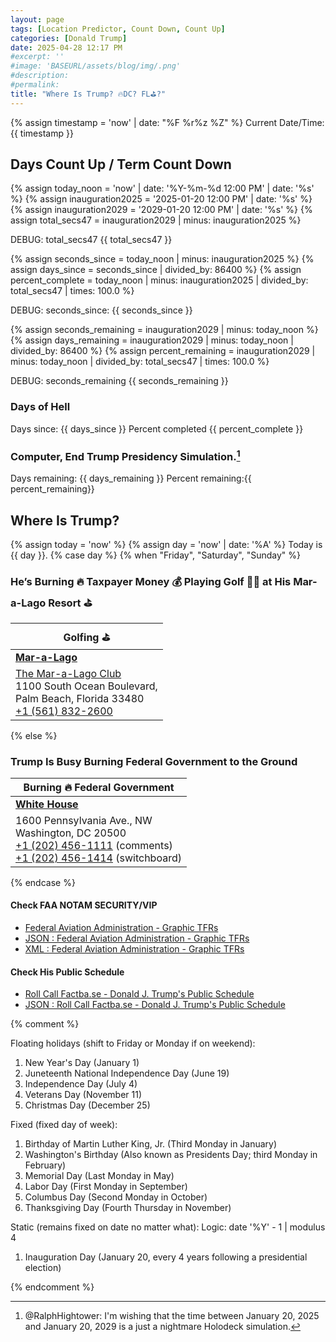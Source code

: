 ```yaml
---
layout: page
tags: [Location Predictor, Count Down, Count Up]
categories: [Donald Trump]
date: 2025-04-28 12:17 PM
#excerpt: ''
#image: 'BASEURL/assets/blog/img/.png'
#description:
#permalink:
title: "Where Is Trump? 🔥DC? FL⛳️?"
---
```


{% assign timestamp = 'now' | date: "%F %r%z %Z" %}
Current Date/Time: {{ timestamp }}

## Days Count Up / Term Count Down 


{% assign today_noon = 'now' | date: '%Y-%m-%d 12:00 PM' | date: '%s' %}
{% assign inauguration2025 = '2025-01-20 12:00 PM' | date: '%s' %}
{% assign inauguration2029 = '2029-01-20 12:00 PM' | date: '%s' %}
{% assign total_secs47 = inauguration2029 | minus: inauguration2025 %}

DEBUG: total_secs47 {{ total_secs47 }}

{% assign seconds_since = today_noon | minus: inauguration2025 %}
{% assign days_since = seconds_since | divided_by: 86400 %}
{% assign percent_complete = today_noon | minus: inauguration2025 | divided_by: total_secs47 | times: 100.0 %}

DEBUG: seconds_since: {{ seconds_since }}

{% assign seconds_remaining = inauguration2029 | minus: today_noon %}
{% assign days_remaining = inauguration2029 | minus: today_noon | divided_by: 86400 %}
{% assign percent_remaining = inauguration2029 | minus: today_noon | divided_by: total_secs47 | times: 100.0 %}

DEBUG: seconds_remaining {{ seconds_remaining }}

### Days of Hell

Days since: {{ days_since }} Percent completed {{ percent_complete }}

### Computer, End Trump Presidency Simulation.[^2025]

[^2025]: @RalphHightower: I'm wishing that the time between January 20, 2025 and January 20, 2029 is a just a nightmare Holodeck[^2029] simulation. 

[^2029]: [Begin Program: The Reality Of Building a Holodeck Today / Star Trek](https://www.startrek.com/news/begin-program-the-reality-of-building-a-holodeck-today)<br /> *How close is current technology to creating fully immersive photonic playgrounds?*<br />Star Trek: The Next Generation<br />Published May 18, 2021<br />By Becca Caddy

Days remaining: {{ days_remaining }} Percent remaining:{{ percent_remaining}}

## Where Is Trump?

{% assign today = 'now' %}
{% assign day = 'now' | date: '%A' %}
Today is {{ day }}.
{% case day %}
  {% when "Friday", "Saturday", "Sunday" %}
### He’s Burning 🔥 Taxpayer Money 💰 Playing Golf 🏌️‍♂️ at His Mar-a-Lago Resort ⛳️

| Golfing ⛳️ |
|---|
| **[Mar-a-Lago](https://www.maralagoclub.com/)** |
| [The Mar-a-Lago Club](https://www.maralagoclub.com/) <br /> 1100 South Ocean Boulevard, <br /> Palm Beach, Florida 33480 <br /> <a href="tel+15618322600">+1 (561) 832-2600</a> |
  {% else %}
### Trump Is Busy Burning Federal Government to the Ground

| Burning 🔥 Federal Government |
|---|
| **[White House](https://www.whitehouse.gov)** |
| 1600 Pennsylvania Ave., NW <br /> Washington, DC 20500 <br /> <a href="tel:+12024561111">+1 (202) 456-1111</a> (comments) <br /> <a href="tel:+12024561414">+1 (202) 456-1414</a> (switchboard) |
{% endcase %}

#### Check FAA NOTAM SECURITY/VIP

- [Federal Aviation Administration - Graphic TFRs](https://tfr.faa.gov/tfr3/?page=list)
- [JSON : Federal Aviation Administration - Graphic TFRs](https://tfr.faa.gov/tfr3/export/json)
- [XML : Federal Aviation Administration - Graphic TFRs](https://tfr.faa.gov/tfr3/export/xml)

#### Check His Public Schedule 

- [Roll Call Factba.se - Donald J. Trump's Public Schedule](https://rollcall.com/factbase/trump/topic/calendar/)
- [JSON : Roll Call Factba.se - Donald J. Trump's Public Schedule](https://media-cdn.factba.se/rss/json/trump/calendar-full.json)

{% comment %}

Floating holidays (shift to Friday or Monday if on weekend):
1. New Year's Day (January 1)
2. Juneteenth National Independence Day (June 19)
3. Independence Day (July 4)
4. Veterans Day (November 11)
5. Christmas Day (December 25)

Fixed (fixed day of week):
1. Birthday of Martin Luther King, Jr. (Third Monday in January)
2. Washington's Birthday (Also known as Presidents Day; third Monday in February)
3. Memorial Day (Last Monday in May)
4. Labor Day (First Monday in September)
5. Columbus Day (Second Monday in October)
6. Thanksgiving Day (Fourth Thursday in November)

Static (remains fixed on date no matter what):
Logic: date '%Y' - 1 | modulus 4
1. Inauguration Day (January 20, every 4 years following a presidential election)

{% endcomment %}
